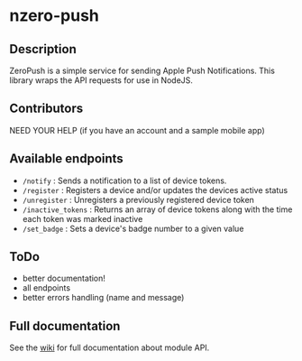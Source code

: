 # nzero-push

## Description

ZeroPush is a simple service for sending Apple Push Notifications. This library wraps the API requests for use in NodeJS.

## Contributors

NEED YOUR HELP (if you have an account and a sample mobile app)

## Available endpoints

* `/notify` : Sends a notification to a list of device tokens.
* `/register` : Registers a device and/or updates the devices active status
* `/unregister` : Unregisters a previously registered device token
* `/inactive_tokens` : Returns an array of device tokens along with the time each token was marked inactive
* `/set_badge` : Sets a device's badge number to a given value

## ToDo

* better documentation!
* all endpoints
* better errors handling (name and message)

## Full documentation

See the [wiki](https://github.com/linitix/nzero-push/wiki) for full documentation about module API.